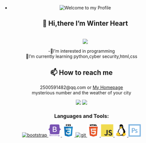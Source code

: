 - <div align="center">
  <img src="https://github.com/BrunnerLivio/brunnerlivio/blob/master/images/welcome.png?raw=true" style="max-width: 100%;" alt="Welcome to my Profile" />
  <h2>👋 Hi,there I’m Winter Heart</h2><br>
  <img align="center" src="https://github-readme-stats.vercel.app/api?username=nomaluser&show_icons=true&icon_color=CE1D2D&text_color=718096&bg_color=ffffff&hide_title=true" />
<p align="center">-👀I’m interested in programming<br>
  🌱I’m currently learning python,cyber security,html,css</p>
   <h2 align="center">📫 How to reach me</h2> 
  <p align="center">2500591482@qq.com or <a href="https://whgal.top/">My Homepage</a><br>mysterious number and the weather of your city</p>
  <!-- 浏览量和天气 -->
 <p align="center">
  <a href="https://github.com/nomaluser"><img src="https://count.getloli.com/get/@:nomaluser"></a>
  <img src="https://weather-icon.journeyad.repl.co/@shanghai?v=1" >
 </p>
 
<h3 align="center">Languages and Tools:</h3>
<p align="center"><a href="https://www.python.org/" target="_blank"> <img src="https://gimg2.baidu.com/image_search/src=http%3A%2F%2Fimg-blog.csdnimg.cn%2F20190124165721751.png%3FimageView2%2F5%2Fw%2F120%2Fh%2F120&refer=http%3A%2F%2Fimg-blog.csdnimg.cn&app=2002&size=f9999,10000&q=a80&n=0&g=0n&fmt=auto?sec=1649692780&t=093a35b3d2fae4c446f6708b0edcc2c8" alt="bootstrap" width="40" height="40"/><a href="https://getbootstrap.com" target="_blank"> <img src="https://raw.githubusercontent.com/devicons/devicon/master/icons/bootstrap/bootstrap-plain-wordmark.svg" alt="bootstrap" width="40" height="40"/> </a> <a href="https://www.w3schools.com/css/" target="_blank"> <img src="https://raw.githubusercontent.com/devicons/devicon/master/icons/css3/css3-original-wordmark.svg" alt="css3" width="40" height="40"/> </a> <a href="https://git-scm.com/" target="_blank"> <img src="https://www.vectorlogo.zone/logos/git-scm/git-scm-icon.svg" alt="git" width="40" height="40"/> </a> <a href="https://www.w3.org/html/" target="_blank"> <img src="https://raw.githubusercontent.com/devicons/devicon/master/icons/html5/html5-original-wordmark.svg" alt="html5" width="40" height="40"/> </a> <a href="https://developer.mozilla.org/en-US/docs/Web/JavaScript" target="_blank"> <img src="https://raw.githubusercontent.com/devicons/devicon/master/icons/javascript/javascript-original.svg" alt="javascript" width="40" height="40"/> </a> <a href="https://www.linux.org/" target="_blank"> <img src="https://raw.githubusercontent.com/devicons/devicon/master/icons/linux/linux-original.svg" alt="linux" width="40" height="40"/> </a> <a href="https://www.photoshop.com/en" target="_blank"> <img src="https://raw.githubusercontent.com/devicons/devicon/master/icons/photoshop/photoshop-line.svg" alt="photoshop" width="40" height="40"/> </a></p>

